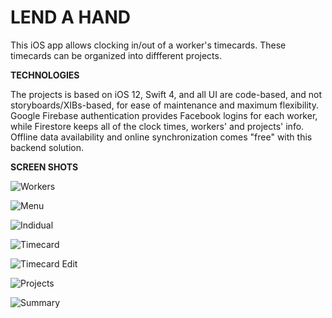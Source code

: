 # LEND A HAND

This iOS app allows clocking in/out of a worker's timecards. These timecards can be organized into diffferent projects. 

**TECHNOLOGIES**

The projects is based on iOS 12, Swift 4, and all UI are code-based, and not storyboards/XIBs-based, for ease of maintenance and maximum flexibility.
Google Firebase authentication provides Facebook logins for each worker,
while Firestore keeps all of the clock times, workers' and projects' info.
Offline data availability and online synchronization comes "free" with this backend solution.

**SCREEN SHOTS**

![Workers](/img/screenshots/small/01.workers.png)

![Menu](/img/screenshots/small/02.menu.png)

![Indidual](/img/screenshots/small/03.appleseed.png)

![Timecard](/img/screenshots/small/04.timecard.png)

![Timecard Edit](/img/screenshots/small/05.timecard%20edit.png)

![Projects](/img/screenshots/small/06.projects.png)

![Summary](/img/screenshots/small/07.summary.png)


